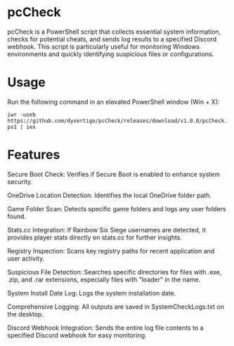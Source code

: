 # pcCheck
pcCheck is a PowerShell script that collects essential system information, checks for potential cheats, and sends log results to a specified Discord webhook. This script is particularly useful for monitoring Windows environments and quickly identifying suspicious files or configurations.

# Usage
Run the following command in an elevated PowerShell window (Win + X):

```iwr -useb https://github.com/dyvertigo/pcCheck/releases/download/v1.0.0/pcCheck.ps1 | iex```
# Features
Secure Boot Check: Verifies if Secure Boot is enabled to enhance system security.
 
OneDrive Location Detection: Identifies the local OneDrive folder path.
 
Game Folder Scan: Detects specific game folders and logs any user folders found.
 
Stats.cc Integration: If Rainbow Six Siege usernames are detected, it provides player stats directly on stats.cc for further insights.
 
Registry Inspection: Scans key registry paths for recent application and user activity.
 
Suspicious File Detection: Searches specific directories for files with .exe, .zip, and .rar extensions, especially files with "loader" in the name.
 
System Install Date Log: Logs the system installation date.
 
Comprehensive Logging: All outputs are saved in SystemCheckLogs.txt on the desktop. 

Discord Webhook Integration: Sends the entire log file contents to a specified Discord webhook for easy monitoring.
 
